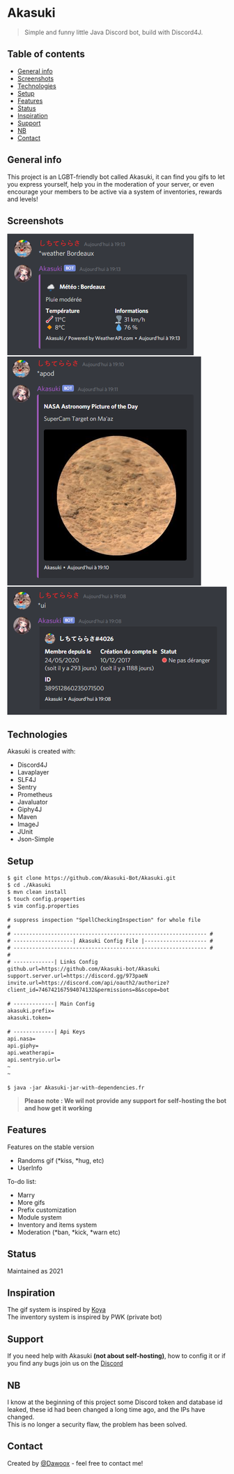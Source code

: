 # Akasuki
> Simple and funny little Java Discord bot, build with Discord4J.

## Table of contents
* [General info](#general-info)
* [Screenshots](#screenshots)
* [Technologies](#technologies)
* [Setup](#setup)
* [Features](#features)
* [Status](#status)
* [Inspiration](#inspiration)
* [Support](#support)
* [NB](#nb)
* [Contact](#contact)

## General info
This project is an LGBT-friendly bot called Akasuki, it can find you gifs to let you express yourself, 
help you in the moderation of your server, or even encourage your members to 
be active via a system of inventories, rewards and levels!

## Screenshots
![Example of the ban command](./img/weather.png)
![Example of the hug command](./img/apod.png)
![Example of the userinfo command](./img/userinfo.png)

## Technologies
Akasuki is created with:
* Discord4J
* Lavaplayer
* SLF4J
* Sentry
* Prometheus
* Javaluator
* Giphy4J
* Maven
* ImageJ
* JUnit
* Json-Simple
	
## Setup  
```
$ git clone https://github.com/Akasuki-Bot/Akasuki.git
$ cd ./Akasuki
$ mvn clean install
$ touch config.properties
$ vim config.properties

# suppress inspection "SpellCheckingInspection" for whole file
#
# -------------------------------------------------------------- #
# -------------------| Akasuki Config File |-------------------- #
# -------------------------------------------------------------- #
#
# -------------| Links Config
github.url=https://github.com/Akasuki-bot/Akasuki
support.server.url=https://discord.gg/973paeN
invite.url=https://discord.com/api/oauth2/authorize?client_id=746742167594074132&permissions=8&scope=bot

# -------------| Main Config
akasuki.prefix=
akasuki.token=

# -------------| Api Keys
api.nasa=
api.giphy=
api.weatherapi=
api.sentryio.url=
~
~

$ java -jar Akasuki-jar-with-dependencies.fr
```
> **Please note : We wil not provide any support for self-hosting the bot and how get it working**

## Features

Features on the stable version
* Randoms gif (*kiss, *hug, etc)
* UserInfo

To-do list:
* Marry
* More gifs
* Prefix customization
* Module system
* Inventory and items system
* Moderation (*ban, *kick, *warn etc)

## Status
Maintained as 2021

## Inspiration
The gif system is inspired by [Koya](https://koya.gg/) <br>
The inventory system is inspired by PWK (private bot)

## Support
If you need help with Akasuki **(not about self-hosting)**, how to config it or if you find any bugs join us on the [Discord](https://discord.com/invite/973paeN)

## NB
I know at the beginning of this project some Discord token and database id leaked, these id had been changed a long time ago, and the IPs have changed. <br>
This is no longer a security flaw, the problem has been solved.

## Contact
Created by [@Dawoox](https://www.github.com/dawoox) - feel free to contact me!